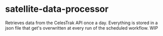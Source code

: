 # satellite-data-processor
Retrieves data from the CelesTrak API once a day. Everything is stored in a json file that get's overwritten at every run of the scheduled workflow. WIP
